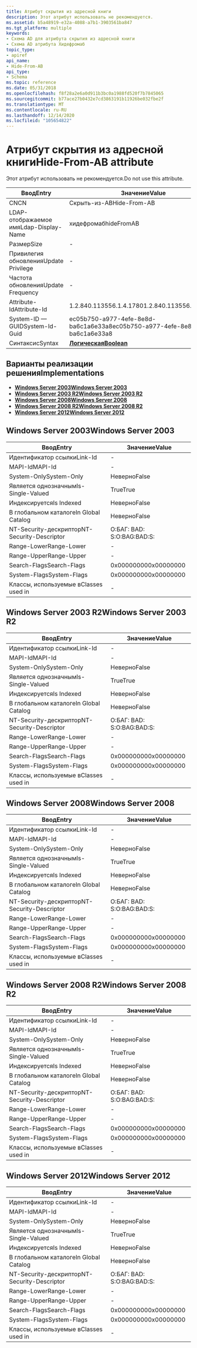 ```yaml
---
title: Атрибут скрытия из адресной книги
description: Этот атрибут использовать не рекомендуется.
ms.assetid: b5a48919-e32a-4088-a7b1-3903561ba847
ms.tgt_platform: multiple
keywords:
- Схема AD для атрибута скрытия из адресной книги
- Схема AD атрибута Хидефромаб
topic_type:
- apiref
api_name:
- Hide-From-AB
api_type:
- Schema
ms.topic: reference
ms.date: 05/31/2018
ms.openlocfilehash: f8f28a2e6a0d911b3bc0a1988fd520f7b7845065
ms.sourcegitcommit: b77ace27b0432e7cd3863191b11926be032fbe2f
ms.translationtype: MT
ms.contentlocale: ru-RU
ms.lasthandoff: 12/14/2020
ms.locfileid: "105654822"
---
```

# <a name="hide-from-ab-attribute"></a><span data-ttu-id="951c6-105">Атрибут скрытия из адресной книги</span><span class="sxs-lookup"><span data-stu-id="951c6-105">Hide-From-AB attribute</span></span>

<span data-ttu-id="951c6-106">Этот атрибут использовать не рекомендуется.</span><span class="sxs-lookup"><span data-stu-id="951c6-106">Do not use this attribute.</span></span>



| <span data-ttu-id="951c6-107">Ввод</span><span class="sxs-lookup"><span data-stu-id="951c6-107">Entry</span></span> | <span data-ttu-id="951c6-108">Значение</span><span class="sxs-lookup"><span data-stu-id="951c6-108">Value</span></span> |
|-------------------|--------------------------------------|
| <span data-ttu-id="951c6-109">CN</span><span class="sxs-lookup"><span data-stu-id="951c6-109">CN</span></span>                | <span data-ttu-id="951c6-110">Скрыть-из-AB</span><span class="sxs-lookup"><span data-stu-id="951c6-110">Hide-From-AB</span></span>                         |
| <span data-ttu-id="951c6-111">LDAP-отображаемое имя</span><span class="sxs-lookup"><span data-stu-id="951c6-111">Ldap-Display-Name</span></span> | <span data-ttu-id="951c6-112">хидефромаб</span><span class="sxs-lookup"><span data-stu-id="951c6-112">hideFromAB</span></span>                           |
| <span data-ttu-id="951c6-113">Размер</span><span class="sxs-lookup"><span data-stu-id="951c6-113">Size</span></span>              | \-                                   |
| <span data-ttu-id="951c6-114">Привилегия обновления</span><span class="sxs-lookup"><span data-stu-id="951c6-114">Update Privilege</span></span>  | \-                                   |
| <span data-ttu-id="951c6-115">Частота обновления</span><span class="sxs-lookup"><span data-stu-id="951c6-115">Update Frequency</span></span>  | \-                                   |
| <span data-ttu-id="951c6-116">Attribute-Id</span><span class="sxs-lookup"><span data-stu-id="951c6-116">Attribute-Id</span></span>      | <span data-ttu-id="951c6-117">1.2.840.113556.1.4.1780</span><span class="sxs-lookup"><span data-stu-id="951c6-117">1.2.840.113556.1.4.1780</span></span>              |
| <span data-ttu-id="951c6-118">System-ID — GUID</span><span class="sxs-lookup"><span data-stu-id="951c6-118">System-Id-Guid</span></span>    | <span data-ttu-id="951c6-119">ec05b750-a977-4efe-8e8d-ba6c1a6e33a8</span><span class="sxs-lookup"><span data-stu-id="951c6-119">ec05b750-a977-4efe-8e8d-ba6c1a6e33a8</span></span> |
| <span data-ttu-id="951c6-120">Синтаксис</span><span class="sxs-lookup"><span data-stu-id="951c6-120">Syntax</span></span>            | [<span data-ttu-id="951c6-121">**Логическая**</span><span class="sxs-lookup"><span data-stu-id="951c6-121">**Boolean**</span></span>](s-boolean.md)         |



## <a name="implementations"></a><span data-ttu-id="951c6-122">Варианты реализации решения</span><span class="sxs-lookup"><span data-stu-id="951c6-122">Implementations</span></span>

-   [<span data-ttu-id="951c6-123">**Windows Server 2003**</span><span class="sxs-lookup"><span data-stu-id="951c6-123">**Windows Server 2003**</span></span>](#windows-server-2003)
-   [<span data-ttu-id="951c6-124">**Windows Server 2003 R2**</span><span class="sxs-lookup"><span data-stu-id="951c6-124">**Windows Server 2003 R2**</span></span>](#windows-server-2003-r2)
-   [<span data-ttu-id="951c6-125">**Windows Server 2008**</span><span class="sxs-lookup"><span data-stu-id="951c6-125">**Windows Server 2008**</span></span>](#windows-server-2008)
-   [<span data-ttu-id="951c6-126">**Windows Server 2008 R2**</span><span class="sxs-lookup"><span data-stu-id="951c6-126">**Windows Server 2008 R2**</span></span>](#windows-server-2008-r2)
-   [<span data-ttu-id="951c6-127">**Windows Server 2012**</span><span class="sxs-lookup"><span data-stu-id="951c6-127">**Windows Server 2012**</span></span>](#windows-server-2012)

## <a name="windows-server-2003"></a><span data-ttu-id="951c6-128">Windows Server 2003</span><span class="sxs-lookup"><span data-stu-id="951c6-128">Windows Server 2003</span></span>



| <span data-ttu-id="951c6-129">Ввод</span><span class="sxs-lookup"><span data-stu-id="951c6-129">Entry</span></span> | <span data-ttu-id="951c6-130">Значение</span><span class="sxs-lookup"><span data-stu-id="951c6-130">Value</span></span> |
|------------------------|--------------|
| <span data-ttu-id="951c6-131">Идентификатор ссылки</span><span class="sxs-lookup"><span data-stu-id="951c6-131">Link-Id</span></span>                | \-           |
| <span data-ttu-id="951c6-132">MAPI-Id</span><span class="sxs-lookup"><span data-stu-id="951c6-132">MAPI-Id</span></span>                | \-           |
| <span data-ttu-id="951c6-133">System-Only</span><span class="sxs-lookup"><span data-stu-id="951c6-133">System-Only</span></span>            | <span data-ttu-id="951c6-134">Неверно</span><span class="sxs-lookup"><span data-stu-id="951c6-134">False</span></span>        |
| <span data-ttu-id="951c6-135">Является однозначным</span><span class="sxs-lookup"><span data-stu-id="951c6-135">Is-Single-Valued</span></span>       | <span data-ttu-id="951c6-136">True</span><span class="sxs-lookup"><span data-stu-id="951c6-136">True</span></span>         |
| <span data-ttu-id="951c6-137">Индексируется</span><span class="sxs-lookup"><span data-stu-id="951c6-137">Is Indexed</span></span>             | <span data-ttu-id="951c6-138">Неверно</span><span class="sxs-lookup"><span data-stu-id="951c6-138">False</span></span>        |
| <span data-ttu-id="951c6-139">В глобальном каталоге</span><span class="sxs-lookup"><span data-stu-id="951c6-139">In Global Catalog</span></span>      | <span data-ttu-id="951c6-140">Неверно</span><span class="sxs-lookup"><span data-stu-id="951c6-140">False</span></span>        |
| <span data-ttu-id="951c6-141">NT-Security-дескриптор</span><span class="sxs-lookup"><span data-stu-id="951c6-141">NT-Security-Descriptor</span></span> | <span data-ttu-id="951c6-142">О:БАГ: BAD: S:</span><span class="sxs-lookup"><span data-stu-id="951c6-142">O:BAG:BAD:S:</span></span> |
| <span data-ttu-id="951c6-143">Range-Lower</span><span class="sxs-lookup"><span data-stu-id="951c6-143">Range-Lower</span></span>            | \-           |
| <span data-ttu-id="951c6-144">Range-Upper</span><span class="sxs-lookup"><span data-stu-id="951c6-144">Range-Upper</span></span>            | \-           |
| <span data-ttu-id="951c6-145">Search-Flags</span><span class="sxs-lookup"><span data-stu-id="951c6-145">Search-Flags</span></span>           | <span data-ttu-id="951c6-146">0x00000000</span><span class="sxs-lookup"><span data-stu-id="951c6-146">0x00000000</span></span>   |
| <span data-ttu-id="951c6-147">System-Flags</span><span class="sxs-lookup"><span data-stu-id="951c6-147">System-Flags</span></span>           | <span data-ttu-id="951c6-148">0x00000000</span><span class="sxs-lookup"><span data-stu-id="951c6-148">0x00000000</span></span>   |
| <span data-ttu-id="951c6-149">Классы, используемые в</span><span class="sxs-lookup"><span data-stu-id="951c6-149">Classes used in</span></span>        | \-           |



## <a name="windows-server-2003-r2"></a><span data-ttu-id="951c6-150">Windows Server 2003 R2</span><span class="sxs-lookup"><span data-stu-id="951c6-150">Windows Server 2003 R2</span></span>



| <span data-ttu-id="951c6-151">Ввод</span><span class="sxs-lookup"><span data-stu-id="951c6-151">Entry</span></span> | <span data-ttu-id="951c6-152">Значение</span><span class="sxs-lookup"><span data-stu-id="951c6-152">Value</span></span> |
|------------------------|--------------|
| <span data-ttu-id="951c6-153">Идентификатор ссылки</span><span class="sxs-lookup"><span data-stu-id="951c6-153">Link-Id</span></span>                | \-           |
| <span data-ttu-id="951c6-154">MAPI-Id</span><span class="sxs-lookup"><span data-stu-id="951c6-154">MAPI-Id</span></span>                | \-           |
| <span data-ttu-id="951c6-155">System-Only</span><span class="sxs-lookup"><span data-stu-id="951c6-155">System-Only</span></span>            | <span data-ttu-id="951c6-156">Неверно</span><span class="sxs-lookup"><span data-stu-id="951c6-156">False</span></span>        |
| <span data-ttu-id="951c6-157">Является однозначным</span><span class="sxs-lookup"><span data-stu-id="951c6-157">Is-Single-Valued</span></span>       | <span data-ttu-id="951c6-158">True</span><span class="sxs-lookup"><span data-stu-id="951c6-158">True</span></span>         |
| <span data-ttu-id="951c6-159">Индексируется</span><span class="sxs-lookup"><span data-stu-id="951c6-159">Is Indexed</span></span>             | <span data-ttu-id="951c6-160">Неверно</span><span class="sxs-lookup"><span data-stu-id="951c6-160">False</span></span>        |
| <span data-ttu-id="951c6-161">В глобальном каталоге</span><span class="sxs-lookup"><span data-stu-id="951c6-161">In Global Catalog</span></span>      | <span data-ttu-id="951c6-162">Неверно</span><span class="sxs-lookup"><span data-stu-id="951c6-162">False</span></span>        |
| <span data-ttu-id="951c6-163">NT-Security-дескриптор</span><span class="sxs-lookup"><span data-stu-id="951c6-163">NT-Security-Descriptor</span></span> | <span data-ttu-id="951c6-164">О:БАГ: BAD: S:</span><span class="sxs-lookup"><span data-stu-id="951c6-164">O:BAG:BAD:S:</span></span> |
| <span data-ttu-id="951c6-165">Range-Lower</span><span class="sxs-lookup"><span data-stu-id="951c6-165">Range-Lower</span></span>            | \-           |
| <span data-ttu-id="951c6-166">Range-Upper</span><span class="sxs-lookup"><span data-stu-id="951c6-166">Range-Upper</span></span>            | \-           |
| <span data-ttu-id="951c6-167">Search-Flags</span><span class="sxs-lookup"><span data-stu-id="951c6-167">Search-Flags</span></span>           | <span data-ttu-id="951c6-168">0x00000000</span><span class="sxs-lookup"><span data-stu-id="951c6-168">0x00000000</span></span>   |
| <span data-ttu-id="951c6-169">System-Flags</span><span class="sxs-lookup"><span data-stu-id="951c6-169">System-Flags</span></span>           | <span data-ttu-id="951c6-170">0x00000000</span><span class="sxs-lookup"><span data-stu-id="951c6-170">0x00000000</span></span>   |
| <span data-ttu-id="951c6-171">Классы, используемые в</span><span class="sxs-lookup"><span data-stu-id="951c6-171">Classes used in</span></span>        | \-           |



## <a name="windows-server-2008"></a><span data-ttu-id="951c6-172">Windows Server 2008</span><span class="sxs-lookup"><span data-stu-id="951c6-172">Windows Server 2008</span></span>



| <span data-ttu-id="951c6-173">Ввод</span><span class="sxs-lookup"><span data-stu-id="951c6-173">Entry</span></span> | <span data-ttu-id="951c6-174">Значение</span><span class="sxs-lookup"><span data-stu-id="951c6-174">Value</span></span> |
|------------------------|--------------|
| <span data-ttu-id="951c6-175">Идентификатор ссылки</span><span class="sxs-lookup"><span data-stu-id="951c6-175">Link-Id</span></span>                | \-           |
| <span data-ttu-id="951c6-176">MAPI-Id</span><span class="sxs-lookup"><span data-stu-id="951c6-176">MAPI-Id</span></span>                | \-           |
| <span data-ttu-id="951c6-177">System-Only</span><span class="sxs-lookup"><span data-stu-id="951c6-177">System-Only</span></span>            | <span data-ttu-id="951c6-178">Неверно</span><span class="sxs-lookup"><span data-stu-id="951c6-178">False</span></span>        |
| <span data-ttu-id="951c6-179">Является однозначным</span><span class="sxs-lookup"><span data-stu-id="951c6-179">Is-Single-Valued</span></span>       | <span data-ttu-id="951c6-180">True</span><span class="sxs-lookup"><span data-stu-id="951c6-180">True</span></span>         |
| <span data-ttu-id="951c6-181">Индексируется</span><span class="sxs-lookup"><span data-stu-id="951c6-181">Is Indexed</span></span>             | <span data-ttu-id="951c6-182">Неверно</span><span class="sxs-lookup"><span data-stu-id="951c6-182">False</span></span>        |
| <span data-ttu-id="951c6-183">В глобальном каталоге</span><span class="sxs-lookup"><span data-stu-id="951c6-183">In Global Catalog</span></span>      | <span data-ttu-id="951c6-184">Неверно</span><span class="sxs-lookup"><span data-stu-id="951c6-184">False</span></span>        |
| <span data-ttu-id="951c6-185">NT-Security-дескриптор</span><span class="sxs-lookup"><span data-stu-id="951c6-185">NT-Security-Descriptor</span></span> | <span data-ttu-id="951c6-186">О:БАГ: BAD: S:</span><span class="sxs-lookup"><span data-stu-id="951c6-186">O:BAG:BAD:S:</span></span> |
| <span data-ttu-id="951c6-187">Range-Lower</span><span class="sxs-lookup"><span data-stu-id="951c6-187">Range-Lower</span></span>            | \-           |
| <span data-ttu-id="951c6-188">Range-Upper</span><span class="sxs-lookup"><span data-stu-id="951c6-188">Range-Upper</span></span>            | \-           |
| <span data-ttu-id="951c6-189">Search-Flags</span><span class="sxs-lookup"><span data-stu-id="951c6-189">Search-Flags</span></span>           | <span data-ttu-id="951c6-190">0x00000000</span><span class="sxs-lookup"><span data-stu-id="951c6-190">0x00000000</span></span>   |
| <span data-ttu-id="951c6-191">System-Flags</span><span class="sxs-lookup"><span data-stu-id="951c6-191">System-Flags</span></span>           | <span data-ttu-id="951c6-192">0x00000000</span><span class="sxs-lookup"><span data-stu-id="951c6-192">0x00000000</span></span>   |
| <span data-ttu-id="951c6-193">Классы, используемые в</span><span class="sxs-lookup"><span data-stu-id="951c6-193">Classes used in</span></span>        | \-           |



## <a name="windows-server-2008-r2"></a><span data-ttu-id="951c6-194">Windows Server 2008 R2</span><span class="sxs-lookup"><span data-stu-id="951c6-194">Windows Server 2008 R2</span></span>



| <span data-ttu-id="951c6-195">Ввод</span><span class="sxs-lookup"><span data-stu-id="951c6-195">Entry</span></span> | <span data-ttu-id="951c6-196">Значение</span><span class="sxs-lookup"><span data-stu-id="951c6-196">Value</span></span> |
|------------------------|--------------|
| <span data-ttu-id="951c6-197">Идентификатор ссылки</span><span class="sxs-lookup"><span data-stu-id="951c6-197">Link-Id</span></span>                | \-           |
| <span data-ttu-id="951c6-198">MAPI-Id</span><span class="sxs-lookup"><span data-stu-id="951c6-198">MAPI-Id</span></span>                | \-           |
| <span data-ttu-id="951c6-199">System-Only</span><span class="sxs-lookup"><span data-stu-id="951c6-199">System-Only</span></span>            | <span data-ttu-id="951c6-200">Неверно</span><span class="sxs-lookup"><span data-stu-id="951c6-200">False</span></span>        |
| <span data-ttu-id="951c6-201">Является однозначным</span><span class="sxs-lookup"><span data-stu-id="951c6-201">Is-Single-Valued</span></span>       | <span data-ttu-id="951c6-202">True</span><span class="sxs-lookup"><span data-stu-id="951c6-202">True</span></span>         |
| <span data-ttu-id="951c6-203">Индексируется</span><span class="sxs-lookup"><span data-stu-id="951c6-203">Is Indexed</span></span>             | <span data-ttu-id="951c6-204">Неверно</span><span class="sxs-lookup"><span data-stu-id="951c6-204">False</span></span>        |
| <span data-ttu-id="951c6-205">В глобальном каталоге</span><span class="sxs-lookup"><span data-stu-id="951c6-205">In Global Catalog</span></span>      | <span data-ttu-id="951c6-206">Неверно</span><span class="sxs-lookup"><span data-stu-id="951c6-206">False</span></span>        |
| <span data-ttu-id="951c6-207">NT-Security-дескриптор</span><span class="sxs-lookup"><span data-stu-id="951c6-207">NT-Security-Descriptor</span></span> | <span data-ttu-id="951c6-208">О:БАГ: BAD: S:</span><span class="sxs-lookup"><span data-stu-id="951c6-208">O:BAG:BAD:S:</span></span> |
| <span data-ttu-id="951c6-209">Range-Lower</span><span class="sxs-lookup"><span data-stu-id="951c6-209">Range-Lower</span></span>            | \-           |
| <span data-ttu-id="951c6-210">Range-Upper</span><span class="sxs-lookup"><span data-stu-id="951c6-210">Range-Upper</span></span>            | \-           |
| <span data-ttu-id="951c6-211">Search-Flags</span><span class="sxs-lookup"><span data-stu-id="951c6-211">Search-Flags</span></span>           | <span data-ttu-id="951c6-212">0x00000000</span><span class="sxs-lookup"><span data-stu-id="951c6-212">0x00000000</span></span>   |
| <span data-ttu-id="951c6-213">System-Flags</span><span class="sxs-lookup"><span data-stu-id="951c6-213">System-Flags</span></span>           | <span data-ttu-id="951c6-214">0x00000000</span><span class="sxs-lookup"><span data-stu-id="951c6-214">0x00000000</span></span>   |
| <span data-ttu-id="951c6-215">Классы, используемые в</span><span class="sxs-lookup"><span data-stu-id="951c6-215">Classes used in</span></span>        | \-           |



## <a name="windows-server-2012"></a><span data-ttu-id="951c6-216">Windows Server 2012</span><span class="sxs-lookup"><span data-stu-id="951c6-216">Windows Server 2012</span></span>



| <span data-ttu-id="951c6-217">Ввод</span><span class="sxs-lookup"><span data-stu-id="951c6-217">Entry</span></span> | <span data-ttu-id="951c6-218">Значение</span><span class="sxs-lookup"><span data-stu-id="951c6-218">Value</span></span> |
|------------------------|--------------|
| <span data-ttu-id="951c6-219">Идентификатор ссылки</span><span class="sxs-lookup"><span data-stu-id="951c6-219">Link-Id</span></span>                | \-           |
| <span data-ttu-id="951c6-220">MAPI-Id</span><span class="sxs-lookup"><span data-stu-id="951c6-220">MAPI-Id</span></span>                | \-           |
| <span data-ttu-id="951c6-221">System-Only</span><span class="sxs-lookup"><span data-stu-id="951c6-221">System-Only</span></span>            | <span data-ttu-id="951c6-222">Неверно</span><span class="sxs-lookup"><span data-stu-id="951c6-222">False</span></span>        |
| <span data-ttu-id="951c6-223">Является однозначным</span><span class="sxs-lookup"><span data-stu-id="951c6-223">Is-Single-Valued</span></span>       | <span data-ttu-id="951c6-224">True</span><span class="sxs-lookup"><span data-stu-id="951c6-224">True</span></span>         |
| <span data-ttu-id="951c6-225">Индексируется</span><span class="sxs-lookup"><span data-stu-id="951c6-225">Is Indexed</span></span>             | <span data-ttu-id="951c6-226">Неверно</span><span class="sxs-lookup"><span data-stu-id="951c6-226">False</span></span>        |
| <span data-ttu-id="951c6-227">В глобальном каталоге</span><span class="sxs-lookup"><span data-stu-id="951c6-227">In Global Catalog</span></span>      | <span data-ttu-id="951c6-228">Неверно</span><span class="sxs-lookup"><span data-stu-id="951c6-228">False</span></span>        |
| <span data-ttu-id="951c6-229">NT-Security-дескриптор</span><span class="sxs-lookup"><span data-stu-id="951c6-229">NT-Security-Descriptor</span></span> | <span data-ttu-id="951c6-230">О:БАГ: BAD: S:</span><span class="sxs-lookup"><span data-stu-id="951c6-230">O:BAG:BAD:S:</span></span> |
| <span data-ttu-id="951c6-231">Range-Lower</span><span class="sxs-lookup"><span data-stu-id="951c6-231">Range-Lower</span></span>            | \-           |
| <span data-ttu-id="951c6-232">Range-Upper</span><span class="sxs-lookup"><span data-stu-id="951c6-232">Range-Upper</span></span>            | \-           |
| <span data-ttu-id="951c6-233">Search-Flags</span><span class="sxs-lookup"><span data-stu-id="951c6-233">Search-Flags</span></span>           | <span data-ttu-id="951c6-234">0x00000000</span><span class="sxs-lookup"><span data-stu-id="951c6-234">0x00000000</span></span>   |
| <span data-ttu-id="951c6-235">System-Flags</span><span class="sxs-lookup"><span data-stu-id="951c6-235">System-Flags</span></span>           | <span data-ttu-id="951c6-236">0x00000000</span><span class="sxs-lookup"><span data-stu-id="951c6-236">0x00000000</span></span>   |
| <span data-ttu-id="951c6-237">Классы, используемые в</span><span class="sxs-lookup"><span data-stu-id="951c6-237">Classes used in</span></span>        | \-           |



 

 




